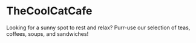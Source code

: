 # TheCoolCatCafe
Looking for a sunny spot to rest and relax? Purr-use our selection of teas, coffees, soups, and sandwiches!
